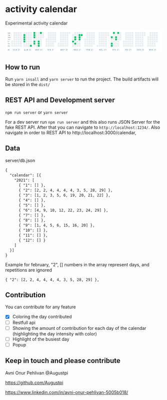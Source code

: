 # activity calendar

Experimental activity calendar

![screenshot](https://raw.githubusercontent.com/Augustpi/activity-calendar/main//screenshot.png)

## How to run

Run `yarn insall` and `yarn server` to run the project. The build artifacts will be stored in the `dist/`

## REST API and Development server

  `npm run server` or `yarn server`

For a dev server run `npm run server` and this also runs JSON Server for the fake REST API.
After that you can navigate to `http://localhost:1234/`.
Also navigate in order to REST API to http://localhost:3000/calendar, 

## Data 
server/db.json 
```
{
  "calendar": [{
    "2021": [
      { "1": [] },
      { "2": [2, 2, 4, 4, 4, 4, 3, 5, 28, 29] },
      { "3": [1, 2, 3, 5, 6, 19, 20, 21, 22] },
      { "4": [] },
      { "5": [] },
      { "6": [4, 9, 10, 12, 22, 23, 24, 29] },
      { "7": [] },
      { "8": [] },
      { "9": [1, 4, 5, 6, 15, 16, 20] },
      { "10": [] },
      { "11": [] },
      { "12": [] }
    ]
  }]
}
```

Example for february, "2", [] numbers in the array represent days, and repetitions are ignored
```
{ "2": [2, 2, 4, 4, 4, 4, 3, 5, 28, 29] },
```

## Contribution
You can contribute for any feature
  - [x] Coloring the day contributed
  - [ ] Restfull api
  - [ ] Showing the amount of contribution for each day of the calendar (highlighting the day intensity with color)
  - [ ] Highlight of the busiest day
  - [ ] Popup

## Keep in touch and please contribute

Avni Onur Pehlivan @Augustpi

https://github.com/Augustpi

https://www.linkedin.com/in/avni-onur-pehlivan-5005b018/
